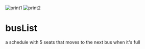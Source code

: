 ![print1](https://user-images.githubusercontent.com/103542573/215331491-3a815aff-fa1c-4e3f-8951-06d10c17ddc8.jpg)
![print2](https://user-images.githubusercontent.com/103542573/215331499-93d4a37c-851b-47f5-b60a-b65c4fcfd04f.jpg)
# busList
 a schedule with 5 seats that moves to the next bus when it's full
